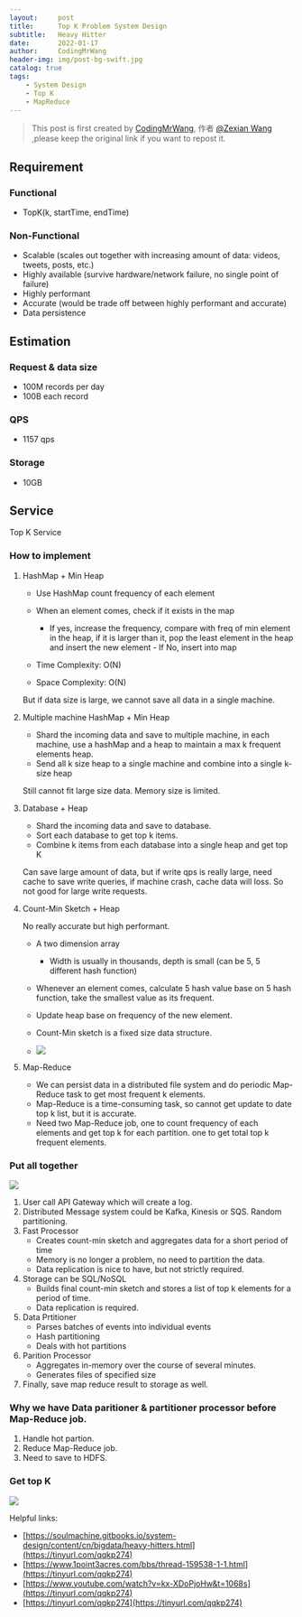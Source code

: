 ```yaml
---
layout:     post
title:      Top K Problem System Design
subtitle:   Heavy Hitter
date:       2022-01-17
author:     CodingMrWang
header-img: img/post-bg-swift.jpg
catalog: true
tags:
    - System Design
    - Top K
    - MapReduce
---
```



> This post is first created by [CodingMrWang](http://codingmrwang.github.io), 作者 [@Zexian Wang](http://github.com/codingmrwang) ,please keep the original link if you want to repost it.


## Requirement
### Functional
- TopK(k, startTime, endTime)

### Non-Functional
- Scalable (scales out together with increasing amount of data: videos, tweets, posts, etc.)
- Highly available (survive hardware/network failure, no single point of failure)
- Highly performant
- Accurate (would be trade off between highly performant and accurate)
- Data persistence

## Estimation
### Request & data size
- 100M records per day
- 100B each record

### QPS
- 1157 qps

### Storage
- 10GB

## Service

Top K Service

### How to implement
1. HashMap + Min Heap

	- Use HashMap count frequency of each element
	- When an element comes, check if it exists in the map
 		- If yes, increase the frequency, compare with freq of min element in the heap, if it is larger than it, pop the least element in the heap and insert the new element		- If No, insert into map

 	- Time Complexity: O(N) 
 	- Space Complexity: O(N)
 	
	But if data size is large, we cannot save all data in a single machine.
	
2. Multiple machine HashMap + Min Heap

	- Shard the incoming data and save to multiple machine, in each machine, use a hashMap and a heap to maintain a max k frequent elements heap.
	- Send all k size heap to a single machine and combine into a single k-size heap

	Still cannot fit large size data. Memory size is limited.
	
3. Database + Heap
	- Shard the incoming data and save to database.
	- Sort each database to get top k items.
	- Combine k items from each database into a single heap and get top K

   Can save large amount of data, but if write qps is really large, need cache to save write queries, if machine crash, cache data will loss. So not good for large write requests.
   
4. Count-Min Sketch + Heap
   
   No really accurate but high performant.
   
   - A two dimension array
   		- Width is usually in thousands, depth is small (can be 5, 5 different hash function)
   	- Whenever an element comes, calculate 5 hash value base on 5 hash function, take the smallest value as its frequent.
   	- Update heap base on frequency of the new element.
	- Count-Min sketch is a fixed size data structure.

   - ![](https://drive.google.com/uc?id=1iIn-QAwxzXMbuZ0ABeWZjjXqGVjd18WV)

5. Map-Reduce
	- We can persist data in a distributed file system and do periodic Map-Reduce task to get most frequent k elements.
   - Map-Reduce is a time-consuming task, so cannot get update to date top k list, but it is accurate.
   - Need two Map-Reduce job, one to count frequency of each elements and get top k for each partition. one to get total top k frequent elements.

### Put all together

![](https://drive.google.com/uc?id=1y_dqL_OtQYGGEEmdjKtDUXDX7wpRl4rX)

1. User call API Gateway which will create a log.
2. Distributed Message system could be Kafka, Kinesis or SQS. Random partitioning.
3. Fast Processor
	- Creates count-min sketch and aggregates data for a short period of time
	- Memory is no longer a problem, no need to partition the data.
 	- Data replication is nice to have, but not strictly required.
4. Storage can be SQL/NoSQL
   - Builds final count-min sketch and stores a list of top k elements for a period of time.
   - Data replication is required.
5. Data Prtitioner
	- Parses batches of events into individual events
	- Hash partitioning
	- Deals with hot partitions
6. Parition Processor
	- Aggregates in-memory over the course of several minutes.
	- Generates files of specified size
7. Finally, save map reduce result to storage as well.

### Why we have Data paritioner & partitioner processor before Map-Reduce job.

1. Handle hot partion.
2. Reduce Map-Reduce job.
3. Need to save to HDFS.

### Get top K
![](https://drive.google.com/uc?id=159fxvM0k22Z6P3yJN9OkG1qYOM_O2dV1)


Helpful links:
- [https://soulmachine.gitbooks.io/system-design/content/cn/bigdata/heavy-hitters.html](https://tinyurl.com/qqkp274)
- [https://www.1point3acres.com/bbs/thread-159538-1-1.html](https://tinyurl.com/qqkp274)
- [https://www.youtube.com/watch?v=kx-XDoPjoHw&t=1068s](https://tinyurl.com/qqkp274)
- [https://tinyurl.com/qqkp274](https://tinyurl.com/qqkp274)